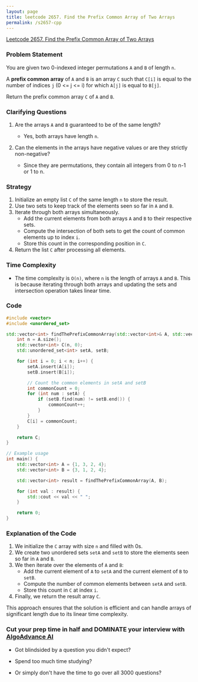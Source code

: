 ```yaml
---
layout: page
title: leetcode 2657. Find the Prefix Common Array of Two Arrays
permalink: /s2657-cpp
---
```

[Leetcode 2657. Find the Prefix Common Array of Two Arrays](https://algoadvance.github.io/algoadvance/l2657)
### Problem Statement

You are given two 0-indexed integer permutations `A` and `B` of length `n`.

A **prefix common array** of `A` and `B` is an array `C` such that `C[i]` is equal to the number of indices `j` (0 <= j <= i) for which `A[j]` is equal to `B[j]`.

Return the prefix common array `C` of `A` and `B`.

### Clarifying Questions
1. Are the arrays `A` and `B` guaranteed to be of the same length?
   - Yes, both arrays have length `n`.
 
2. Can the elements in the arrays have negative values or are they strictly non-negative?
   - Since they are permutations, they contain all integers from 0 to n-1 or 1 to n.

### Strategy

1. Initialize an empty list `C` of the same length `n` to store the result.
2. Use two sets to keep track of the elements seen so far in `A` and `B`.
3. Iterate through both arrays simultaneously.
   - Add the current elements from both arrays `A` and `B` to their respective sets.
   - Compute the intersection of both sets to get the count of common elements up to index `i`.
   - Store this count in the corresponding position in `C`.
4. Return the list `C` after processing all elements.

### Time Complexity
- The time complexity is `O(n)`, where `n` is the length of arrays `A` and `B`. This is because iterating through both arrays and updating the sets and intersection operation takes linear time.

### Code

```cpp
#include <vector>
#include <unordered_set>

std::vector<int> findThePrefixCommonArray(std::vector<int>& A, std::vector<int>& B) {
    int n = A.size();
    std::vector<int> C(n, 0);
    std::unordered_set<int> setA, setB;

    for (int i = 0; i < n; i++) {
        setA.insert(A[i]);
        setB.insert(B[i]);

        // Count the common elements in setA and setB
        int commonCount = 0;
        for (int num : setA) {
            if (setB.find(num) != setB.end()) {
                commonCount++;
            }
        }
        C[i] = commonCount;
    }

    return C;
}

// Example usage
int main() {
    std::vector<int> A = {1, 3, 2, 4};
    std::vector<int> B = {3, 1, 2, 4};

    std::vector<int> result = findThePrefixCommonArray(A, B);

    for (int val : result) {
        std::cout << val << " ";
    }

    return 0;
}
```

### Explanation of the Code

1. We initialize the `C` array with size `n` and filled with 0s.
2. We create two unordered sets `setA` and `setB` to store the elements seen so far in `A` and `B`.
3. We then iterate over the elements of `A` and `B`:
   - Add the current element of `A` to `setA` and the current element of `B` to `setB`.
   - Compute the number of common elements between `setA` and `setB`.
   - Store this count in `C` at index `i`.
4. Finally, we return the result array `C`.

This approach ensures that the solution is efficient and can handle arrays of significant length due to its linear time complexity.


### Cut your prep time in half and DOMINATE your interview with [AlgoAdvance AI](https://algoAdvance.com)

- Got blindsided by a question you didn't expect?

- Spend too much time studying?

- Or simply don't have the time to go over all 3000 questions?

